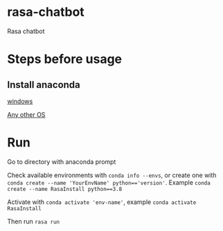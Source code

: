 # rasa-chatbot

Rasa chatbot

# Steps before usage

## Install anaconda

[windows](https://www.anaconda.com/products/individual#windows)

[Any other OS](https://docs.anaconda.com/anaconda/install/)

# Run
Go to directory with anaconda prompt

Check available environments with `conda info --envs`, or create one with `conda create --name 'YourEnvName' python=='version'`. Example `conda create --name RasaInstall python==3.8`

Activate with `conda activate 'env-name'`, example `conda activate RasaInstall`

Then run `rasa run`
